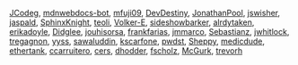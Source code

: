 [JCodeg](/en-US/profiles/JCodeg),
[mdnwebdocs-bot](/en-US/profiles/mdnwebdocs-bot),
[mfuji09](/en-US/profiles/mfuji09),
[DevDestiny](/en-US/profiles/DevDestiny),
[JonathanPool](/en-US/profiles/JonathanPool),
[jswisher](/en-US/profiles/jswisher),
[jaspald](/en-US/profiles/jaspald),
[SphinxKnight](/en-US/profiles/SphinxKnight),
[teoli](/en-US/profiles/teoli), [Volker-E](/en-US/profiles/Volker-E),
[sideshowbarker](/en-US/profiles/sideshowbarker),
[alrdytaken](/en-US/profiles/alrdytaken),
[erikadoyle](/en-US/profiles/erikadoyle),
[Didglee](/en-US/profiles/Didglee),
[jouhisorsa](/en-US/profiles/jouhisorsa),
[frankfarias](/en-US/profiles/frankfarias),
[jmmarco](/en-US/profiles/jmmarco),
[Sebastianz](/en-US/profiles/Sebastianz),
[jwhitlock](/en-US/profiles/jwhitlock),
[tregagnon](/en-US/profiles/tregagnon), [yyss](/en-US/profiles/yyss),
[sawaluddin](/en-US/profiles/sawaluddin),
[kscarfone](/en-US/profiles/kscarfone), [pwdst](/en-US/profiles/pwdst),
[Sheppy](/en-US/profiles/Sheppy),
[medicdude](/en-US/profiles/medicdude),
[ethertank](/en-US/profiles/ethertank),
[ccarruitero](/en-US/profiles/ccarruitero),
[cers](/en-US/profiles/cers), [dhodder](/en-US/profiles/dhodder),
[fscholz](/en-US/profiles/fscholz), [McGurk](/en-US/profiles/McGurk),
[trevorh](/en-US/profiles/trevorh)
